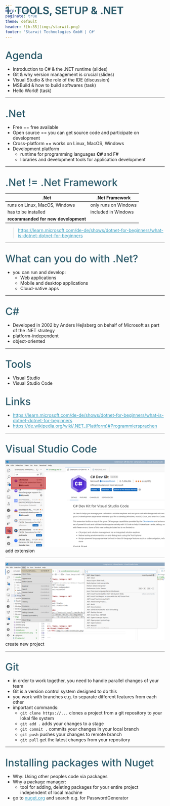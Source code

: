```yaml
---
marp: true
paginate: true
theme: default 
header: ![h:35](imgs/starwit.png)
footer: 'Starwit Technologies GmbH | C#'
---
```


<style>
header {
  text-align: right;
  font-size: 0.7rem;
  color: #bbb;
  margin: 20px;
  left: 0px;
  right: 0px;
  padding-top: 5px;
}
footer {
  font-size: 0.9rem;
  color: #666;
}
section.lead {
  text-align: center;
  margin-bottom: 40px;
}
section {
  font-size: 1.5rem;
}
section.lead h1 {
  font-size: 2.5rem;
  font-weight: 600;
}
section.linked footer {
  display: none;
}
section.linked header {
  display: none;
}
section.quote {
  font-size: 0.7rem;
  text-align: center;
  font-style: italic;
  color: #555;
}

h1 {
  position: absolute;
  top: 10px;
  padding-top: 15px;
  text-transform: uppercase;
  font-size: 2.0rem;
  font-weight: 500;
  color: #2B5A6A;
}

h2 {
  font-size: 2.0rem;
  font-weight: 500;
  color: #2B5A6A;
  margin-top: 30px;
  margin-bottom: 15px;
}
a {
  color: #3A9FC1;
}
a:hover {
  color: #1E708B; 
  text-decoration: underline; 
}

</style>

# 1. Tools, Setup & .NET
## Agenda   
* Introduction to C# & the .NET runtime (slides)
* Git & why version management is crucial (slides)
* Visual Studio & the role of the IDE (discussion)
* MSBuild & how to build softwares (task)
* Hello World! (task)

---
# 1. Tools, Setup & .NET
## .Net

* Free == free available
* Open source == you can get source code and participate on development
* Cross-platform == works on Linux, MacOS, Windows
* Development platform 
    * runtime for programming languages **C#** and F#
    * libraries and development tools for application development

---
# 1. Tools, Setup & .NET
## .Net != .Net Framework

|.Net|.Net Framework|
|---|---|
|runs on Linux, MacOS, Windows|only runs on Windows|
| has to be installed | included in Windows |
|**recommanded for new development** |

> https://learn.microsoft.com/de-de/shows/dotnet-for-beginners/what-is-dotnet-dotnet-for-beginners

---
# 1. Tools, Setup & .NET
## What can you do with .Net?

* you can run and develop:
  * Web applications
  * Mobile and desktop applications
  * Cloud-native apps

---
# 1. Tools, Setup & .NET
## C#

* Developed in 2002 by Anders Hejlsberg on behalf of Microsoft as part of the .NET strategy
* platform-independent
* object-oriented

---
# 1. Tools, Setup & .NET

## Tools
* Visual Studio
* Visual Studio Code

## Links
* https://learn.microsoft.com/de-de/shows/dotnet-for-beginners/what-is-dotnet-dotnet-for-beginners
* https://de.wikipedia.org/wiki/.NET_(Plattform)#Programmiersprachen


---
# 1. Tools, Setup & .NET
## Visual Studio Code
![h:400](../imgs/vs-code-extension.png)
add extension

---
# 1. Tools, Setup & .NET

![h:400](../imgs/vs-code-new-project.png)
create new project

---
# 1. Tools, Setup & .NET
## Git

* in order to work together, you need to handle parallel changes of your team
* Git is a version control system designed to do this
* you work with branches e.g. to separate different features from each other
* important commands:
  * `git clone https://...` clones a project from a git repository to your lokal file system
  * `git add .` adds your changes to a stage
  * `git commit .` commits your changes in your local branch
  * `git push` pushes your changes to remote branch
  * `git pull` get the latest changes from your repository

---
# 1. Tools, Setup & .NET
## Installing packages with Nuget

* Why: Using other peoples code via packages
* Why a package manager:
  * tool for adding, deleting packages for your entire project independent of local machine
* go to [nuget.org](Nuget.org) and search e.g. for PasswordGenerator